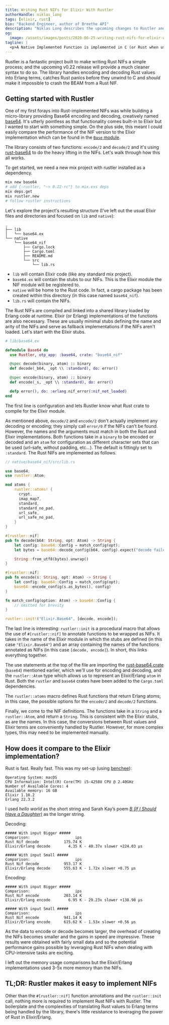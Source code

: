 ```yaml
---
title: Writing Rust NIFs for Elixir With Rustler
authorHandle: niklas_long
tags: [elixir, rust]
bio: "Backend Engineer, author of Breethe API"
description: "Niklas Long describes the upcoming changes to Rustler and how it simplifies implementing NIFs."
og:
  image: /assets/images/posts/2020-06-25-writing-rust-nifs-for-elixir-with-rustler/og-image.jpg
tagline: |
  <p>A Native Implemented Function is implemented in C (or Rust when using <a href="https://github.com/rusterlium/rustler">Rustler</a>) and can be called from Elixir or Erlang just like any other function. It's the simplest and fastest way to run native code from Erlang but it does come with a caveat: a crash in a NIF can bring down the whole BEAM. This makes Rust a safer option than C for implementing NIFs as its type system and ownership model guarantee memory and thread-safety.</p>
---
```


Rustler is a fantastic project built to make writing Rust NIFs a simple process; and the upcoming v0.22 release will provide a much cleaner syntax to do so. The library handles encoding and decoding Rust values into Erlang terms, catches Rust panics before they unwind to C and _should_ make it impossible to crash the BEAM from a Rust NIF.

## Getting started with Rustler

One of my first forays into Rust-implemented NIFs was while building a micro-library providing Base64 encoding and decoding, creatively named [base64](https://github.com/niklaslong/base64). It's utterly pointless as that functionality comes built-in to Elixir but I wanted to start with something simple. On the plus side, this meant I could easily compare the performance of the NIF version to the Elixir implementation which can be found in the [`Base` module](https://hexdocs.pm/elixir/Base.html).

The library consists of two functions: `encode/2` and `decode/2` and it's using [rust-base64](https://github.com/marshallpierce/rust-base64) to do the heavy lifting in the NIFs. Let's walk through how this all works.

To get started, we need a new mix project with rustler installed as a dependency.

```bash
mix new base64
# add {:rustler, "~> 0.22-rc"} to mix.exs deps
mix deps.get
mix rustler.new
# follow rustler instructions
```

Let's explore the project's resulting structure (I've left out the usual Elixir files and directories and focused on `lib` and `native`):

```
.
├── lib
│   └── base64.ex
└── native
    └── base64_nif
        ├── Cargo.lock
        ├── Cargo.toml
        ├── README.md
        └── src
            └── lib.rs
```

- `lib` will contain Elixir code (like any standard mix project).
- `base64.ex` will contain the stubs to our NIFs. This is the Elixir module the NIF module will be registered to.
- `native` will be home to the Rust code. In fact, a cargo package has been created within this directory (in this case named `base64_nif`).
- `lib.rs` will contain the NIFs.

The Rust NIFs are compiled and linked into a shared library loaded by Erlang code at runtime. Elixir (or Erlang) implementations of the functions are also necessary. These are usually minimal stubs defining the name and arity of the NIFs and serve as fallback implementations if the NIFs aren't loaded. Let's start with the Elixir stubs.

```elixir
# lib/base64.ex

defmodule Base64 do
  use Rustler, otp_app: :base64, crate: "base64_nif"

  @spec decode(binary, atom) :: binary
  def decode(_b64, _opt \\ :standard), do: error()

  @spec encode(binary, atom) :: binary
  def encode(_s, _opt \\ :standard), do: error()

  defp error(), do: :erlang.nif_error(:nif_not_loaded)
end
```

The first line is configuration and lets Rustler know what Rust crate to compile for the Elixir module.

As mentioned above, `decode/2` and `encode/2` don't actually implement any decoding or encoding; they simply call `error/0` if the NIFs can't be found. However, the names and the arguments must match in both the Rust and Elixir implementations. Both functions take in a `binary` to be encoded or decoded and an `atom` for configuration as different character sets that can be used (url-safe, without padding, etc...). The default is fittingly set to `:standard`. The Rust NIFs are implemented as follows.

```rust
// native/base64_nif/src/lib.rs

use base64;
use rustler::Atom;

mod atoms {
    rustler::atoms! {
      crypt,
      imap_map7,
      standard,
      standard_no_pad,
      url_safe,
      url_safe_no_pad,
    }
}

#[rustler::nif]
pub fn decode(b64: String, opt: Atom) -> String {
    let config: base64::Config = match_config(opt);
    let bytes = base64::decode_config(b64, config).expect("decode failed: invalid b64");

    String::from_utf8(bytes).unwrap()
}

#[rustler::nif]
pub fn encode(s: String, opt: Atom) -> String {
    let config: base64::Config = match_config(opt);
    base64::encode_config(s.as_bytes(), config)
}

fn match_config(option: Atom) -> base64::Config {
    // omitted for brevity
}

rustler::init!("Elixir.Base64", [decode, encode]);
```

The last line is interesting: `rustler::init` is a procedural macro that allows the use of `#[rustler::nif]` to annotate functions to be wrapped as NIFs. It takes in the name of the Elixir module in which the stubs are defined (in this case `"Elixir.Base64"`) and an array containing the names of the functions annotated as NIFs (in this case `[decode, encode]`). In short, this links everything together.

The use statements at the top of the file are importing the [rust-base64 crate](https://github.com/marshallpierce/rust-base64) (`base64`) mentioned earlier, which we'll use for encoding and decoding, and the `rustler::Atom` type which allows us to represent an Elixir/Erlang `atom` in Rust. Both the `rustler` and `base64` crates have been added to the `Cargo.toml` dependencies.

The `rustler::atoms` macro defines Rust functions that return Erlang atoms; in this case, the possible options for the `encode/2` and `decode/2` functions.

Finally, we come to the NIF definitions. The functions take in a `String` and a `rustler::Atom`, and return a `String`. This is consistent with the Elixir stubs, as are the names. In this case, the conversions between Rust values and Elixir terms are conveniently handled by Rustler. However, for more complex types, this may need to be implemented manually.

## How does it compare to the Elixir implementation?

Rust is fast. Really fast. This was my set-up (using [benchee](https://github.com/bencheeorg/benchee)):

```
Operating System: macOS
CPU Information: Intel(R) Core(TM) i5-4258U CPU @ 2.40GHz
Number of Available Cores: 4
Available memory: 16 GB
Elixir 1.10.2
Erlang 22.3.2
```

I used _hello world_ as the short string and Sarah Kay’s poem _[B (If I Should Have a Daughter)](https://www.youtube.com/watch?v=0snNB1yS3IE)_ as the longer string.

Decoding:

```
##### With input Bigger #####
Comparison:                    ips
Rust Nif decode           175.74 K
Elixir/Erlang decode        4.35 K - 40.37x slower +224.03 μs

##### With input Small #####
Comparison:                    ips
Rust Nif decode           953.17 K
Elixir/Erlang decode      555.63 K - 1.72x slower +0.75 μs
```

Encoding:

```
##### With input Bigger #####
Comparison:                    ips
Rust Nif encode           203.14 K
Elixir/Erlang encode        6.95 K - 29.23x slower +138.98 μs

##### With input Small #####
Comparison:                    ips
Rust Nif encode           941.14 K
Elixir/Erlang encode      615.62 K - 1.53x slower +0.56 μs
```

As the data to encode or decode becomes larger, the overhead of creating the NIFs becomes smaller and the gains in speed are impressive. These results were obtained with fairly small data and so the potential performance gains possible by leveraging Rust NIFs when dealing with CPU-intensive tasks are exciting.

I left out the memory usage comparisons but the Elixir/Erlang implementations used 3-5x more memory than the NIFs.

## TL;DR: Rustler makes it easy to implement NIFs

Other than the `#[rustler::nif]` function annotations and the `rustler::init` call, nothing more is required to implement Rust NIFs with Rustler. The boilerplate and the complexities of translating Rust values to Erlang terms being handled by the library, there's little resistance to leveraging the power of Rust in Elixir/Erlang.
